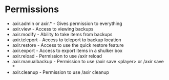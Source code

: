 # Permissions

* axir.admin or axir.* - Gives permission to everything
* axir.view - Access to viewing backups
* axir.modify - Ability to take items from backups
* axir.teleport - Access to teleport to backup location
* axir.restore - Access to use the quick restore feature
* axir.export - Access to export items in a shulker box
* axir.reload - Permission to use /axir reload
* axir.manualbackup - Permission to use /axir save \<player\> or /axir save *
* axir.cleanup - Permission to use /axir cleanup